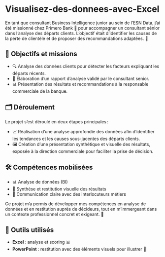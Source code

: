 # Visualisez-des-donnees-avec-Excel
En tant que consultant Business Intelligence junior au sein de l’ESN Data, j’ai été missionné chez Primero Bank 🏦 pour accompagner un consultant sénior dans l’analyse des départs clients. L’objectif était d’identifier les causes de la perte de clientèle et de proposer des recommandations adaptées. :mag_right:

## 🎯 Objectifs et missions

- 🔍 Analyse des données clients pour détecter les facteurs expliquant les départs récents.
- 📝 Élaboration d’un rapport d’analyse validé par le consultant senior.
- 📊 Présentation des résultats et recommandations à la responsable commerciale de la banque.

## 🗂️ Déroulement

Le projet s’est déroulé en deux étapes principales :

- 📈 Réalisation d’une analyse approfondie des données afin d’identifier les tendances et les causes sous-jacentes des départs clients.
- 🖼️ Création d’une présentation synthétique et visuelle des résultats, exposée à la direction commerciale pour faciliter la prise de décision.

## 🛠️ Compétences mobilisées

- 📊 Analyse de données (BI)
- 🧩 Synthèse et restitution visuelle des résultats
- 💬 Communication claire avec des interlocuteurs métiers

Ce projet m’a permis de développer mes compétences en analyse de données et en restitution auprès de décideurs, tout en m’immergeant dans un contexte professionnel concret et exigeant. :rocket:

## 🧰 Outils utilisés

- **Excel** : analyse et scoring 📊
- **PowerPoint** : restitution avec des éléments visuels pour illustrer 🎨

